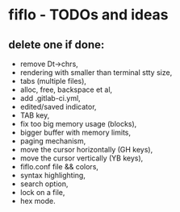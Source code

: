 # fiflo - TODOs and ideas
## delete one if done:
- remove Dt->chrs,
- rendering with smaller than terminal stty size,
- tabs (multiple files),
- alloc, free, backspace et al,
- add .gitlab-ci.yml,
- edited/saved indicator,
- TAB key,
- fix too big memory usage (blocks),
- bigger buffer with memory limits,
- paging mechanism,
- move the cursor horizontally (GH keys),
- move the cursor vertically (YB keys),
- fiflo.conf file && colors,
- syntax highlighting,
- search option,
- lock on a file,
- hex mode.

